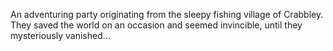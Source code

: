 An adventuring party originating from the sleepy fishing village of Crabbley. They saved the world on an occasion and seemed invincible, until they mysteriously vanished…